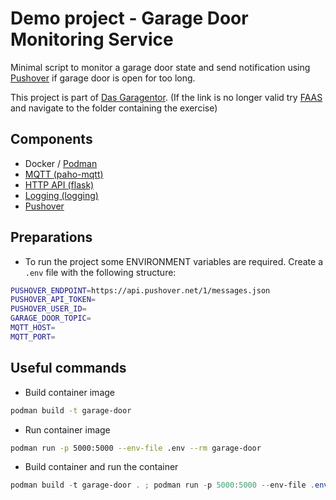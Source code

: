 # Demo project - Garage Door Monitoring Service

Minimal script to monitor a garage door state and send notification using [Pushover](https://pushover.net/) if garage door is open for too long.

This project is part of [Das Garagentor](https://gitlab.com/ch-tbz-wb/Stud/FAAS/-/tree/main/2_Unterrichtsressourcen/B/Uebungen/Vorlagen/MQTTHTTP?ref_type=heads).
(If the link is no longer valid try [FAAS](https://gitlab.com/ch-tbz-wb/Stud/FAAS) and navigate to the folder 
containing the exercise)

## Components
 - Docker / [Podman](https://podman.io/)
 - [MQTT (paho-mqtt)](https://pypi.org/project/paho-mqtt/)
 - [HTTP API (flask)](https://flask.palletsprojects.com/)
 - [Logging (logging)](https://docs.python.org/3/howto/logging.html)
 - [Pushover](https://pushover.net/)

## Preparations
 - To run the project some ENVIRONMENT variables are required. Create a `.env` file with the following structure:
```bash
PUSHOVER_ENDPOINT=https://api.pushover.net/1/messages.json
PUSHOVER_API_TOKEN=
PUSHOVER_USER_ID=
GARAGE_DOOR_TOPIC=
MQTT_HOST=
MQTT_PORT=
```

## Useful commands

 - Build container image
```bash
podman build -t garage-door
```
 - Run container image
```bash
podman run -p 5000:5000 --env-file .env --rm garage-door
```
 - Build container and run the container
```powershell
podman build -t garage-door . ; podman run -p 5000:5000 --env-file .env --rm garage-door
```